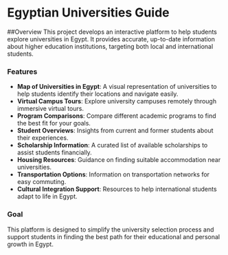 # Egyptian Universities Guide

##Overview
This project develops an interactive platform to help students explore universities in Egypt. It provides accurate, up-to-date information about higher education institutions, targeting both local and international students.

### Features
- **Map of Universities in Egypt**: A visual representation of universities to help students identify their locations and navigate easily.
- **Virtual Campus Tours**: Explore university campuses remotely through immersive virtual tours.
- **Program Comparisons**: Compare different academic programs to find the best fit for your goals.
- **Student Overviews**: Insights from current and former students about their experiences.
- **Scholarship Information**: A curated list of available scholarships to assist students financially.
- **Housing Resources**: Guidance on finding suitable accommodation near universities.
- **Transportation Options**: Information on transportation networks for easy commuting.
- **Cultural Integration Support**: Resources to help international students adapt to life in Egypt.

### Goal

This platform is designed to simplify the university selection process and support students in finding the best path for their educational and personal growth in Egypt.
